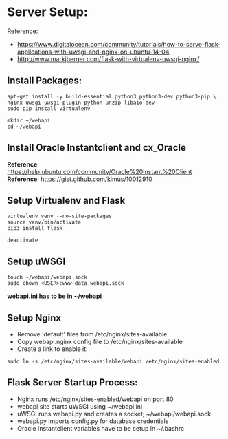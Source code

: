 # Server Setup:

Reference:
- https://www.digitalocean.com/community/tutorials/how-to-serve-flask-applications-with-uwsgi-and-nginx-on-ubuntu-14-04
- http://www.markjberger.com/flask-with-virtualenv-uwsgi-nginx/

## Install Packages:
```shell
apt-get install -y build-essential python3 python3-dev python3-pip \
nginx uwsgi uwsgi-plugin-python unzip libaio-dev
sudo pip install virtualenv

mkdir ~/webapi
cd ~/webapi
```

## Install Oracle Instantclient and cx_Oracle
__Reference__: https://help.ubuntu.com/community/Oracle%20Instant%20Client  
__Reference__: https://gist.github.com/kimus/10012910  

## Setup Virtualenv and Flask
```shell
virtualenv venv --no-site-packages
source venv/bin/activate
pip3 install flask

deactivate
```

## Setup uWSGI
```shell
touch ~/webapi/webapi.sock
sudo chown <USER>:www-data webapi.sock
```
__webapi.ini has to be in ~/webapi__

## Setup Nginx
- Remove 'default' files from /etc/nginx/sites-available
- Copy webapi.nginx config file to /etc/nginx/sites-available
- Create a link to enable it:
```shell
sudo ln -s /etc/nginx/sites-available/webapi /etc/nginx/sites-enabled
```

## Flask Server Startup Process:
- Nginx runs /etc/nginx/sites-enabled/webapi on port 80
- webapi site starts uWSGI using ~/webapi.ini
- uWSGI runs webapi.py and creates a socket; ~/webapi/webapi.sock
- webapi.py imports config.py for database credentials
- Oracle Instantclient variables have to be setup in ~/.bashrc
